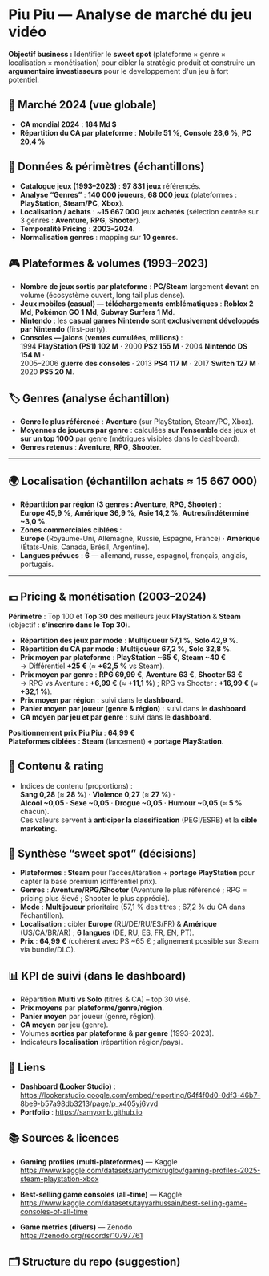 # Piu Piu — Analyse de marché du jeu vidéo

**Objectif business :** Identifier le **sweet spot** (plateforme × genre × localisation × monétisation) pour cibler la stratégie produit et construire un **argumentaire investisseurs** pour le developpement d'un jeu à fort potentiel.


## 🔭 Marché 2024 (vue globale)
- **CA mondial 2024** : **184 Md $**
- **Répartition du CA par plateforme** : **Mobile 51 %**, **Console 28,6 %**, **PC 20,4 %**


## 🧾 Données & périmètres (échantillons)
- **Catalogue jeux (1993–2023)** : **97 831 jeux** référencés.
- **Analyse “Genres”** : **140 000 joueurs**, **68 000 jeux** (plateformes : **PlayStation**, **Steam/PC**, **Xbox**).
- **Localisation / achats** : ~**15 667 000** jeux **achetés** (sélection centrée sur 3 genres : **Aventure**, **RPG**, **Shooter**).
- **Temporalité Pricing** : **2003–2024**.
- **Normalisation genres** : mapping sur **10 genres**.


## 🎮 Plateformes & volumes (1993–2023)
- **Nombre de jeux sortis par plateforme** : **PC/Steam** largement **devant** en volume (écosystème ouvert, long tail plus dense).
- **Jeux mobiles (casual) — téléchargements emblématiques** : **Roblox 2 Md**, **Pokémon GO 1 Md**, **Subway Surfers 1 Md**.
- **Nintendo** : les **casual games Nintendo** sont **exclusivement développés par Nintendo** (first-party).
- **Consoles — jalons (ventes cumulées, millions)** :  
  1994 **PlayStation (PS1) 102 M** · 2000 **PS2 155 M** · 2004 **Nintendo DS 154 M** ·  
  2005–2006 **guerre des consoles** · 2013 **PS4 117 M** · 2017 **Switch 127 M** · 2020 **PS5 20 M**.


## 🏷️ Genres (analyse échantillon)
- **Genre le plus référencé** : **Aventure** (sur PlayStation, Steam/PC, Xbox).
- **Moyennes de joueurs par genre** : calculées **sur l’ensemble** des jeux et **sur un top 1000** par genre (métriques visibles dans le dashboard).
- **Genres retenus** : **Aventure**, **RPG**, **Shooter**.

---

## 🌍 Localisation (échantillon achats ≈ 15 667 000)
- **Répartition par région (3 genres : Aventure, RPG, Shooter)** :  
  **Europe 45,9 %**, **Amérique 36,9 %**, **Asie 14,2 %**, **Autres/indéterminé ~3,0 %**.
- **Zones commerciales ciblées** :  
  **Europe** (Royaume-Uni, Allemagne, Russie, Espagne, France) · **Amérique** (États-Unis, Canada, Brésil, Argentine).
- **Langues prévues** : **6** — allemand, russe, espagnol, français, anglais, portugais.

---

## 💶 Pricing & monétisation (2003–2024)
**Périmètre** : Top 100 et **Top 30** des meilleurs jeux **PlayStation** & **Steam** (objectif : **s’inscrire dans le Top 30**).

- **Répartition des jeux par mode** : **Multijoueur 57,1 %**, **Solo 42,9 %**.  
- **Répartition du CA par mode** : **Multijoueur 67,2 %**, **Solo 32,8 %**.
- **Prix moyen par plateforme** : **PlayStation ~65 €**, **Steam ~40 €**  
  → Différentiel **+25 €** (≈ **+62,5 %** vs Steam).
- **Prix moyen par genre** : **RPG 69,99 €**, **Aventure 63 €**, **Shooter 53 €**  
  → RPG vs Aventure : **+6,99 €** (≈ **+11,1 %**) ; RPG vs Shooter : **+16,99 €** (≈ **+32,1 %**).
- **Prix moyen par région** : suivi dans le **dashboard**.
- **Panier moyen par joueur (genre & région)** : suivi dans le **dashboard**.
- **CA moyen par jeu et par genre** : suivi dans le **dashboard**.

**Positionnement prix Piu Piu** : **64,99 €**  
**Plateformes ciblées** : **Steam** (lancement) **+ portage PlayStation**.


## 🧩 Contenu & rating
- Indices de contenu (proportions) :  
  **Sang 0,28** (≈ **28 %**) · **Violence 0,27** (≈ **27 %**) ·  
  **Alcool ~0,05** · **Sexe ~0,05** · **Drogue ~0,05** · **Humour ~0,05** (≈ **5 %** chacun).  
Ces valeurs servent à **anticiper la classification** (PEGI/ESRB) et la **cible marketing**.


## 🧠 Synthèse “sweet spot” (décisions)
- **Plateformes** : **Steam** pour l’accès/itération + **portage PlayStation** pour capter la base premium (différentiel prix).  
- **Genres** : **Aventure/RPG/Shooter** (Aventure le plus référencé ; RPG = pricing plus élevé ; Shooter le plus apprécié).  
- **Mode** : **Multijoueur** prioritaire (57,1 % des titres ; 67,2 % du CA dans l’échantillon).  
- **Localisation** : cibler **Europe** (RU/DE/RU/ES/FR) & **Amérique** (US/CA/BR/AR) ; **6 langues** (DE, RU, ES, FR, EN, PT).  
- **Prix** : **64,99 €** (cohérent avec PS ~65 € ; alignement possible sur Steam via bundle/DLC).


## 📊 KPI de suivi (dans le dashboard)
- Répartition **Multi vs Solo** (titres & CA) – top 30 visé.  
- **Prix moyens** par **plateforme/genre/région**.  
- **Panier moyen** par joueur (genre, région).  
- **CA moyen** par jeu (genre).  
- Volumes **sorties par plateforme** & **par genre** (1993–2023).  
- Indicateurs **localisation** (répartition région/pays).


## 🔗 Liens
- **Dashboard (Looker Studio)** : https://lookerstudio.google.com/embed/reporting/64f4f0d0-0df3-46b7-8be9-b57a98db3213/page/p_x405yj6vvd
- **Portfolio** : https://samyomb.github.io


## 📚 Sources & licences

- **Gaming profiles (multi-plateformes)** — Kaggle  
  https://www.kaggle.com/datasets/artyomkruglov/gaming-profiles-2025-steam-playstation-xbox  

- **Best-selling game consoles (all-time)** — Kaggle  
  https://www.kaggle.com/datasets/tayyarhussain/best-selling-game-consoles-of-all-time  

- **Game metrics (divers)** — Zenodo  
  https://zenodo.org/records/10797761  

## 🗂️ Structure du repo (suggestion)
